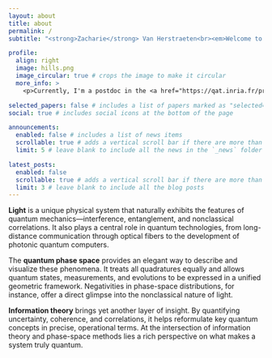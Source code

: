```yaml
---
layout: about
title: about
permalink: /
subtitle: "<strong>Zacharie</strong> Van Herstraeten<br><em>Welcome to my website!</em>"

profile:
  align: right
  image: hills.png
  image_circular: true # crops the image to make it circular
  more_info: >
    <p>Currently, I'm a postdoc in the <a href="https://qat.inria.fr/presentation/" target="_blank" rel="noopener">Inria — QAT team</a>, located at École Normale Supérieure, 45 rue d’Ulm, Paris.</p>

selected_papers: false # includes a list of papers marked as "selected={true}"
social: true # includes social icons at the bottom of the page

announcements:
  enabled: false # includes a list of news items
  scrollable: true # adds a vertical scroll bar if there are more than 3 news items
  limit: 5 # leave blank to include all the news in the `_news` folder

latest_posts:
  enabled: false
  scrollable: true # adds a vertical scroll bar if there are more than 3 new posts items
  limit: 3 # leave blank to include all the blog posts
---
```


**Light** is a unique physical system that naturally exhibits the features of quantum mechanics—interference, entanglement, and nonclassical correlations. It also plays a central role in quantum technologies, from long-distance communication through optical fibers to the development of photonic quantum computers.

The **quantum phase space** provides an elegant way to describe and visualize these phenomena. It treats all quadratures equally and allows quantum states, measurements, and evolutions to be expressed in a unified geometric framework. Negativities in phase-space distributions, for instance, offer a direct glimpse into the nonclassical nature of light.

**Information theory** brings yet another layer of insight. By quantifying uncertainty, coherence, and correlations, it helps reformulate key quantum concepts in precise, operational terms. At the intersection of information theory and phase-space methods lies a rich perspective on what makes a system truly quantum.
